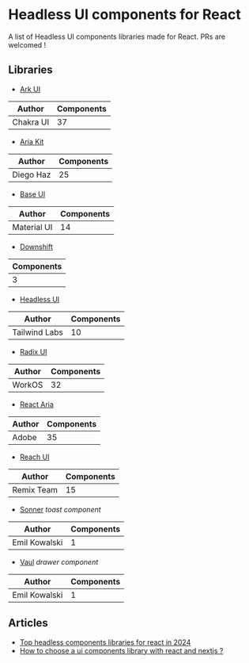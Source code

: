 # Headless UI components for React
A list of Headless UI components libraries made for React.
PRs are welcomed !

## Libraries

- [Ark UI](https://ark-ui.com/)

| Author | Components |
| ------  | --------- |
| Chakra UI | 37 |


- [Aria Kit](https://ariakit.org/)

| Author | Components |
| ------  | --------- |
| Diego Haz	| 25 |


- [Base UI](https://mui.com/base-ui/)

| Author | Components |
| ------  | --------- |
| Material UI	| 14 |


- [Downshift](https://github.com/downshift-js/downshift)

| Components |
| ---------  |
| 3	|


- [Headless UI](https://headlessui.com/)
  
| Author | Components |
| ------  | --------- |
| Tailwind Labs	| 10 |


- [Radix UI](https://www.radix-ui.com/)

| Author | Components |
| ------  | --------- |
| WorkOS | 32 |

  
- [React Aria](https://react-spectrum.adobe.com/react-aria/index.html)
  
| Author | Components |
| ------  | --------- |
| Adobe | 35 |


- [Reach UI](https://reach.tech/)
    
| Author | Components |
| ------  | --------- |
| Remix Team | 15 |


- [Sonner](https://github.com/emilkowalski/sonner)
*toast component*

| Author | Components |
| ------  | --------- |
| Emil Kowalski | 1 |


- [Vaul](https://github.com/emilkowalski/vaul)
*drawer component*
    
| Author | Components |
| ------  | --------- |
| Emil Kowalski | 1 |


## Articles
- [Top headless components libraries for react in 2024](https://www.hexa-web.fr/blog/top-headless-component-libraries-for-react-in-2024)
- [How to choose a ui components library with react and nextjs ?](https://www.hexa-web.fr/blog/how-to-choose-a-ui-components-library-with-react-and-nextjs)
